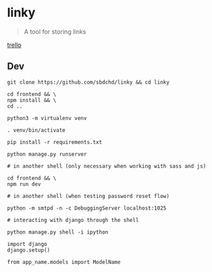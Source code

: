 # linky

> A tool for storing links

[trello](https://trello.com/b/ovCceyss/linky)

## Dev

```
git clone https://github.com/sbdchd/linky && cd linky

cd frontend && \
npm install && \
cd ..

python3 -m virtualenv venv

. venv/bin/activate

pip install -r requirements.txt

python manage.py runserver

# in another shell (only necessary when working with sass and js)

cd frontend && \
npm run dev

# in another shell (when testing password reset flow)

python -m smtpd -n -c DebuggingServer localhost:1025
```

```
# interacting with django through the shell

python manage.py shell -i ipython

import django
django.setup()

from app_name.models import ModelName
```
